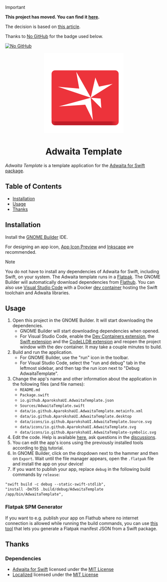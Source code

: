 > [!IMPORTANT]  
>
> **This project has moved. You can find it [here](https://git.aparoksha.dev/aparoksha/adwaita-template).**
>
> The decision is based on [this article](https://sfconservancy.org/GiveUpGitHub/).
>
> Thanks to [No GitHub](https://codeberg.org/NoGitHub) for the badge used below.
>
> [![No GitHub](https://nogithub.codeberg.page/badge.svg)](https://sfconservancy.org/GiveUpGitHub/)

<p align="center">
  <img width="256" alt="Adwaita Template Icon" src="data/icons/io.github.AparokshaUI.AdwaitaTemplate.svg">
  <h1 align="center">Adwaita Template</h1>
</p>

_Adwaita Template_ is a template application for the [Adwaita for Swift package](https://github.com/AparokshaUI/Adwaita/).

## Table of Contents

- [Installation](#Installation)
- [Usage](#Usage)
- [Thanks](#Thanks)

## Installation

Install the [GNOME Builder](https://flathub.org/apps/org.gnome.Builder) IDE.

For designing an app icon, [App Icon Preview](https://flathub.org/apps/org.gnome.design.AppIconPreview) and [Inkscape](https://flathub.org/apps/org.inkscape.Inkscape) are recommended.

> [!NOTE]
> You do not have to install any dependencies of Adwaita for Swift, including Swift, on your system.
> The Adwaita template runs in a [Flatpak](https://flatpak.org/).
> The GNOME Builder will automatically download dependencies from [Flathub](https://flathub.org).
> You can also use [Visual Studio Code](https://code.visualstudio.com/) with a Docker [dev container](https://code.visualstudio.com/docs/devcontainers/containers) hosting the Swift toolchain and Adwaita libraries.

## Usage

1. Open this project in the GNOME Builder. It will start downloading the dependencies.
    - GNOME Builder will start downloading dependencies when opened.
    - For Visual Studio Code, enable the [Dev Containers extension](https://marketplace.visualstudio.com/items?itemName=ms-vscode-remote.remote-containers), the [Swift extension](https://marketplace.visualstudio.com/items?itemName=sswg.swift-lang) and the [CodeLLDB extension](https://marketplace.visualstudio.com/items?itemName=vadimcn.vscode-lldb) and reopen the project window with the dev container. It may take a couple minutes to build.
2. Build and run the application.
    - For GNOME Builder, use the "run" icon in the toolbar.
    - For Visual Studio Code, select the "run and debug" tab in the leftmost sidebar, and then tap the run icon next to "Debug AdwaitaTemplate".
3. Change the app's name and other information about the application in the following files (and file names):
    - `README.md`
    - `Package.swift`
    - `io.github.AparokshaUI.AdwaitaTemplate.json`
    - `Sources/AdwaitaTemplate.swift`
    - `data/io.github.AparokshaUI.AdwaitaTemplate.metainfo.xml`
    - `data/io.github.AparokshaUI.AdwaitaTemplate.desktop`
    - `data/icons/io.github.AparokshaUI.AdwaitaTemplate.Source.svg`
    - `data/icons/io.github.AparokshaUI.AdwaitaTemplate.svg`
    - `data/icons/io.github.AparokshaUI.AdwaitaTemplate-symbolic.svg`
4. Edit the code. Help is available [here](https://david-swift.gitbook.io/adwaita/), ask questions in the [discussions](https://github.com/AparokshaUI/Adwaita/discussions/).
5. You can edit the app's icons using the previously installed tools according to [this](https://blogs.gnome.org/tbernard/2019/12/30/designing-an-icon-for-your-app/) tutorial.
6. In GNOME Builder, click on the dropdown next to the hammer and then on `Export`. Wait until the file manager appears, open the `.flatpak` file and install the app on your device!
7. If you want to publish your app, replace `debug` in the following build commands by `release`:
```
"swift build -c debug --static-swift-stdlib",
"install -Dm755 .build/debug/AdwaitaTemplate /app/bin/AdwaitaTemplate",
```

### Flatpak SPM Generator

If you want to e.g. publish your app on Flathub where no internet connection is allowed while running the build commands,
you can use [this tool](https://github.com/flatpak/flatpak-builder-tools/tree/master/spm) that lets you generate a Flatpak manifest JSON from a Swift package.

## Thanks

### Dependencies
- [Adwaita for Swift](https://github.com/AparokshaUI/Adwaita) licensed under the [MIT License](https://github.com/AparokshaUI/Adwaita/blob/main/LICENSE.md)
- [Localized](https://github.com/AparokshaUI/Localized) licensed under the [MIT License](https://github.com/AparokshaUI/Localized/blob/master/LICENSE.md)
